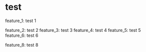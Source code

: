 # test

feature_1: test 1


feature_2: test 2
feature_3: test 3
feature_4: test 4
feature_5: test 5
feature_6: test 6

feature_8: test 8
